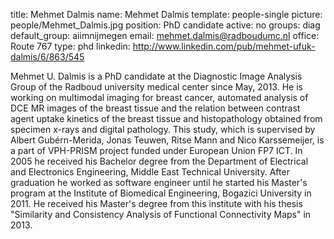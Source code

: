 title: Mehmet Dalmis 
name: Mehmet Dalmis 
template: people-single
picture: people/Mehmet_Dalmis.jpg
position: PhD candidate
active: no
groups: diag
default_group: aiimnijmegen
email: mehmet.dalmis@radboudumc.nl 
office: Route 767
type: phd
linkedin: http://www.linkedin.com/pub/mehmet-ufuk-dalmis/6/863/545

Mehmet U. Dalmis is a PhD candidate at the Diagnostic Image Analysis Group of the Radboud university medical center since May, 2013. He is working on multimodal imaging for breast cancer, automated analysis of DCE MR images of the breast tissue and the relation between contrast agent uptake kinetics of the breast tissue and histopathology obtained from specimen x-rays and digital pathology. 
This study, which is supervised by Albert Gubérn-Merida, Jonas Teuwen, Ritse Mann and Nico Karssemeijer, is a part of VPH-PRISM project funded under European Union FP7 ICT.
In 2005 he received his Bachelor degree from the Department of Electrical and Electronics Engineering, Middle East Technical University.
After graduation he worked as software engineer until he started his Master's program at the Institute of Biomedical Engineering, Bogazici University in 2011. 
He received his Master's degree from this institute with his thesis "Similarity and Consistency Analysis of Functional Connectivity Maps" in 2013.
